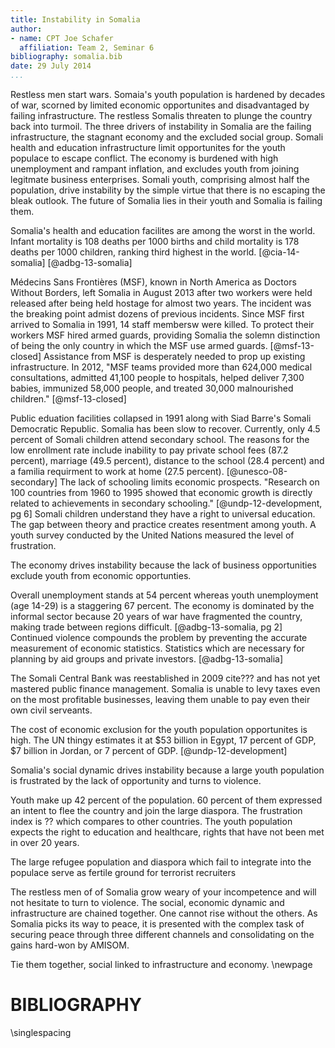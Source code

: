 ```yaml
---
title: Instability in Somalia
author:
- name: CPT Joe Schafer
  affiliation: Team 2, Seminar 6
bibliography: somalia.bib
date: 29 July 2014
...
```


<!--
TODO:
  * scale parens around small caps
  * kerning of small caps after quotes
-->

Restless men start wars.  Somaia's youth population is hardened by
decades of war, scorned by limited economic opportunites and
disadvantaged by failing infrastructure.  The restless Somalis
threaten to plunge the country back into turmoil.  The three drivers
of instability in Somalia are the failing infrastructure, the stagnant
economy and the excluded social group.  Somali health and education
infrastructure limit opportunites for the youth populace to escape
conflict.  The economy is burdened with high unemployment and rampant
inflation, and excludes youth from joining legitmate business
enterprises.  Somali youth, comprising almost half the population,
drive instability by the simple virtue that there is no escaping the
bleak outlook.  The future of Somalia lies in their youth and Somalia
is failing them.


<!-- Infrastructure -->

Somalia's health and education facilites are among the worst in the
world.  Infant mortality is 108 deaths per 1000 births and child
mortality is 178 deaths per 1000 children, ranking third highest in
the world. [@cia-14-somalia] [@adbg-13-somalia]

Médecins Sans Frontières (MSF), known in North America as Doctors
Without Borders, left Somalia in August 2013 after two workers were
held released after being held hostage for almost two years.  The
incident was the breaking point admist dozens of previous incidents.
Since MSF first arrived to Somalia in 1991, 14 staff membersw were
killed.  To protect their workers MSF hired armed guards, providing
Somalia the solemn distinction of being the only country in which the
MSF use armed guards. [@msf-13-closed] Assistance from MSF is desperately
needed to prop up existing infrastructure. In 2012, "MSF teams
provided more than 624,000 medical consultations, admitted 41,100
people to hospitals, helped deliver 7,300 babies, immunized 58,000
people, and treated 30,000 malnourished children." [@msf-13-closed]

Public eduation facilities collapsed in 1991 along with Siad Barre's
Somali Democratic Republic.  Somalia has been slow to recover.
Currently, only 4.5 percent of Somali children attend secondary
school.  The reasons for the low enrollment rate include inability to
pay private school fees (87.2 percent), marriage (49.5 percent),
distance to the school (28.4 percent) and a familia requirment to work
at home (27.5 percent). [@unesco-08-secondary] The lack of schooling
limits economic prospects.  "Research on 100 countries from 1960 to
1995 showed that economic growth is directly related to achievements
in secondary schooling." [@undp-12-development, pg 6] Somali children
understand they have a right to universal education.  The gap between
theory and practice creates resentment among youth.  A youth survey
conducted by the United Nations measured the level of frustration.

<!-- Economic -->

The economy drives instability because the lack of business
opportunities exclude youth from economic opportunties.

Overall unemployment stands at 54 percent whereas youth unemployment
(age 14-29) is a staggering 67 percent.  The economy is dominated by
the informal sector because 20 years of war have fragmented the
country, making trade between regions difficult.
[@adbg-13-somalia, pg 2] Continued violence compounds the problem by
preventing the accurate measurement of economic statistics.
Statistics which are necessary for planning by aid groups and private
investors. [@adbg-13-somalia]

The Somali Central Bank was reestablished in 2009 cite??? and has not
yet mastered public finance management.  Somalia is unable to levy
taxes even on the most profitable businesses, leaving them unable to
pay even their own civil serveants.

The cost of economic exclusion for the youth population opportunites
is high.  The UN thingy estimates it at $53 billion in Egypt, 17 percent of
GDP, $7 billion in Jordan, or 7 percent of GDP. [@undp-12-development]

<!-- Social -->

Somalia's social dynamic drives instability because a large youth
population is frustrated by the lack of opportunity and turns to
violence.

Youth make up 42 percent of the population.  60 percent of them
expressed an intent to flee the country and join the large diaspora.
The frustration index is ?? which compares to other countries.  The
youth population expects the right to education and healthcare, rights
that have not been met in over 20 years.

The large refugee population and diaspora which fail to integrate into
the populace serve as fertile ground for terrorist recruiters


<!-- Conclusion -->

The restless men of of Somalia grow weary of your incompetence and
will not hesitate to turn to violence.  The social, economic dynamic
and infrastructure are chained together.  One cannot rise without the
others.  As Somalia picks its way to peace, it is presented with the
complex task of securing peace through three different channels and
consolidating on the gains hard-won by AMISOM.

Tie them together, social linked to infrastructure and economy.
\newpage

BIBLIOGRAPHY
============

<!-- pandoc-citeproc processes citations and inserts the completed -->
<!-- text into the .tex file.  So, when using pandoc-citeproce, -->
<!-- citations are included as part of the body. To prevent -->
<!-- double-spacing our Bibliography, we need the raw latex command -->
<!-- here.  Pandoc preserves raw latex commands.  Github issue filed: -->
<!-- https://github.com/jgm/pandoc/issues/1376 -->

\singlespacing

<!--
   \bibliography{dummy, somalia.bib}
   Local Variables:
   reftex-default-bibliography: ("somalia.bib")
   zotero-collection: #("1" 0 1 (name "Somalia"))
   reftex-cite-format: ((?\C-m . "[@%l]"))
   End:
-->

